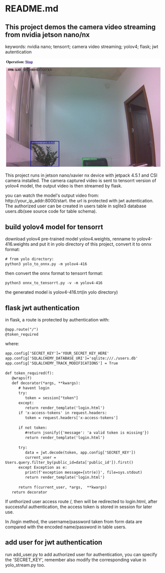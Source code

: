 # README.md
## This project demos the camera video streaming from nvidia jetson nano/nx

keywords: nvidia nano; tensorrt; camera video streaming; yolov4; flask; jwt autentication

![](sample.png)

This project runs in jetson nano/xavier nx device with jetpack 4.5.1 and CSI camera installed. The camera captured video is sent to tensorrt version of yolov4 model, the output video is then streamed by flask.

you can watch the model's output video from: http://your_ip_addr:8000/start. the url is protected with jwt autentication. The authorized user can be created in users table in sqlite3 database users.db(see source code for table schema).

## build yolov4 model for tensorrt
download yolov4 pre-trained model yolov4.weights, renname to yolov4-416.weights and put it in yolo directory of this project, convert it to onnx format:
```
# from yolo directory:
python3 yolo_to_onnx.py -m yolov4-416
```

then convert the onnx format to tensorrt format:
```
python3 onnx_to_tensorrt.py -v -m yolov4-416
```
the generated model is yolov4-416.trt(in yolo directory)

## flask jwt authentication

in flask, a route is protected by authentication with:
```
@app.route("/")
@token_required
```
where:
```
app.config['SECRET_KEY']='YOUR_SECRET_KEY_HERE'
app.config['SQLALCHEMY_DATABASE_URI']='sqlite:///./users.db'
app.config['SQLALCHEMY_TRACK_MODIFICATIONS'] = True

def token_required(f):  
   @wraps(f)  
   def decorator(*args, **kwargs):
      # havent login 
      try:
         token = session["token"]
      except:
         return render_template('login.html')
      if 'x-access-tokens' in request.headers:  
         token = request.headers['x-access-tokens'] 

      if not token:
         #return jsonify({'message': 'a valid token is missing'})   
         return render_template('login.html')

      try: 
         data = jwt.decode(token, app.config['SECRET_KEY'])
         current_user = Users.query.filter_by(public_id=data['public_id']).first()  
      except Exception as e:
         print(f'exception message={str(e)}', file=sys.stdout)
         return render_template('login.html')

      return f(current_user, *args,  **kwargs)  
   return decorator 
```

If unthorized user access route /, then will be redirected to login.html, after successful authentication, the access token is stored in session for later use.

In /login method, the username/password taken from form data are compared with the encoded name/password in table users.

## add user for jwt authentication
run add_user.py to add authorized user for authentication, you can specify the 'SECRET_KEY', remember also modify the corresponding value in yolo_stream.py too. 

